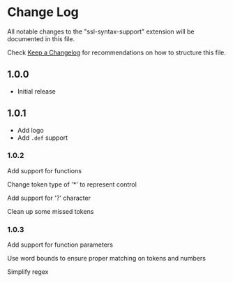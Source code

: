 # Change Log

All notable changes to the "ssl-syntax-support" extension will be documented in this file.

Check [Keep a Changelog](http://keepachangelog.com/) for recommendations on how to structure this file.

## 1.0.0

- Initial release

## 1.0.1

- Add logo
- Add `.def` support

### 1.0.2

Add support for functions

Change token type of '\*' to represent control

Add support for '?' character

Clean up some missed tokens

### 1.0.3

Add support for function parameters

Use word bounds to ensure proper matching on tokens and numbers

Simplify regex
